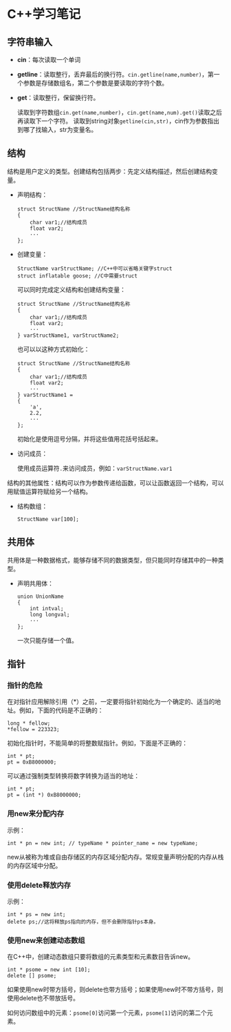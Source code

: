 # C++学习笔记

## 字符串输入

- **cin**：每次读取一个单词

- **getline**：读取整行，丢弃最后的换行符。`cin.getline(name,number)`，第一个参数是存储数组名，第二个参数是要读取的字符个数。

- **get**：读取整行，保留换行符。
	
	读取到字符数组`cin.get(name,number)`，`cin.get(name,num).get()`读取之后再读取下一个字符。
	读取到string对象`getline(cin,str)`，cin作为参数指出到哪了找输入，str为变量名。

## 结构

结构是用户定义的类型。创建结构包括两步：先定义结构描述，然后创建结构变量。

- 声明结构：

	```
	struct StructName //StructName结构名称
	{
		char var1;//结构成员
		float var2;
		···
	};
	```
- 创建变量：

	```
	StructName varStructName; //C++中可以省略关键字struct
	struct inflatable goose; //C中需要struct
	```
	可以同时完成定义结构和创建结构变量：
	
	```
	struct StructName //StructName结构名称
	{
		char var1;//结构成员
		float var2;
		···
	} varStructName1, varStructName2;
	```
	也可以以这种方式初始化：
	
	```
	struct StructName //StructName结构名称
	{
		char var1;//结构成员
		float var2;
		···
	} varStructName1 =
	{
		'a',
		2.2,
		···
	};
	```
	
	初始化是使用逗号分隔，并将这些值用花括号括起来。
- 访问成员：

	使用成员运算符`.`来访问成员，例如：`varStructName.var1`

结构的其他属性：结构可以作为参数传递给函数，可以让函数返回一个结构，可以用赋值运算符赋给另一个结构。

- 结构数组：

	```
	StructName var[100];
	```
	
## 共用体

共用体是一种数据格式，能够存储不同的数据类型，但只能同时存储其中的一种类型。

- 声明共用体：

	```
	union UnionName
	{
		int intval;
		long longval;
		···
	};
	```
	一次只能存储一个值。
	
## 指针

### 指针的危险

在对指针应用解除引用（*）之前，一定要将指针初始化为一个确定的、适当的地址。例如，下面的代码是不正确的：

```
long * fellow;
*fellow = 223323;
```
初始化指针时，不能简单的将整数赋指针。例如，下面是不正确的：

```
int * pt;
pt = 0xB8000000;
```
可以通过强制类型转换将数字转换为适当的地址：

```
int * pt;
pt = (int *) 0xB8000000;
```
### 用new来分配内存

示例：

```
int * pn = new int; // typeName * pointer_name = new typeName;
```

new从被称为堆或自由存储区的内存区域分配内存。常规变量声明分配的内存从栈的内存区域中分配。

### 使用delete释放内存

示例：

```
int * ps = new int;
delete ps;//这将释放ps指向的内存，但不会删除指针ps本身。
```

### 使用new来创建动态数组

在C++中，创建动态数组只要将数组的元素类型和元素数目告诉new。

```
int * psome = new int [10];
delete [] psome;
```
如果使用new时带方括号，则delete也带方括号；如果使用new时不带方括号，则使用delete也不带放括号。

如何访问数组中的元素：`psome[0]`访问第一个元素，`psome[1]`访问的第二个元素。
